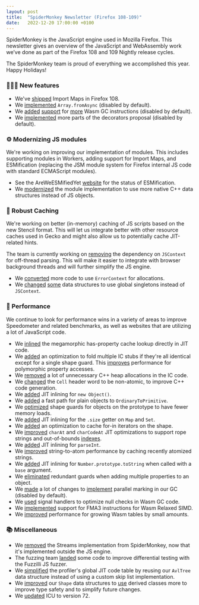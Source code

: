 ```yaml
---
layout: post
title:  "SpiderMonkey Newsletter (Firefox 108-109)"
date:   2022-12-20 17:00:00 +0100
---
```

SpiderMonkey is the JavaScript engine used in Mozilla Firefox. This newsletter gives an overview of the JavaScript and WebAssembly work we’ve done as part of the Firefox 108 and 109 Nightly release cycles.

The SpiderMonkey team is proud of everything we accomplished this year. Happy Holidays!

### 👷🏽‍♀️ New features

* We've [shipped](https://bugzilla.mozilla.org/show_bug.cgi?id=1795647) Import Maps in Firefox 108.
* We [implemented](https://bugzilla.mozilla.org/show_bug.cgi?id=1795452) `Array.fromAsync` (disabled by default).
* We [added](https://bugzilla.mozilla.org/show_bug.cgi?id=1797933) [support](https://bugzilla.mozilla.org/show_bug.cgi?id=1796315) for [more](https://bugzilla.mozilla.org/show_bug.cgi?id=1803043) Wasm GC instructions (disabled by default).
* We [implemented](https://bugzilla.mozilla.org/show_bug.cgi?id=1793959) more parts of the decorators proposal (disabled by default).


### ⚙️ Modernizing JS modules

We're working on improving our implementation of modules. This includes supporting modules in Workers, adding support for Import Maps, and ESMification (replacing the JSM module system for Firefox internal JS code with standard ECMAScript modules).

* See the AreWeESMifiedYet [website](https://spidermonkey.dev/areweesmifiedyet/) for the status of ESMification.
* We [modernized](https://bugzilla.mozilla.org/show_bug.cgi?id=1804254) the module implementation to use more native C++ data structures instead of JS objects.


### 💾 Robust Caching

We're working on better (in-memory) caching of JS scripts based on the new Stencil format. This will let us integrate better with other resource caches used in Gecko and might also allow us to potentially cache JIT-related hints.

The team is currently working on [removing](https://bugzilla.mozilla.org/show_bug.cgi?id=1759123) the dependency on `JSContext` for off-thread parsing. This will make it easier to integrate with browser background threads and will further simplify the JS engine.

* We [converted](https://bugzilla.mozilla.org/show_bug.cgi?id=1782573) more code to use `ErrorContext` for allocations.
* We [changed](https://bugzilla.mozilla.org/show_bug.cgi?id=1786834) [some](https://bugzilla.mozilla.org/show_bug.cgi?id=1797024) data structures to use global singletons instead of `JSContext`.


### 🚀 Performance

We continue to look for performance wins in a variety of areas to improve Speedometer and related benchmarks, as well as websites that are utilizing a lot of JavaScript code.

* We [inlined](https://bugzilla.mozilla.org/show_bug.cgi?id=1794439) the megamorphic has-property cache lookup directly in JIT code.
* We [added](https://bugzilla.mozilla.org/show_bug.cgi?id=1671228) an optimization to fold multiple IC stubs if they're all identical except for a single shape guard. This [improves](https://bugzilla.mozilla.org/show_bug.cgi?id=1671228#c25) performance for polymorphic property accesses.
* We [removed](https://bugzilla.mozilla.org/show_bug.cgi?id=1795848) a lot of unnecessary C++ heap allocations in the IC code.
* We [changed](https://bugzilla.mozilla.org/show_bug.cgi?id=1798284) the `Cell` header word to be non-atomic, to improve C++ code generation.
* We [added](https://bugzilla.mozilla.org/show_bug.cgi?id=1262212) JIT inlining for `new Object()`.
* We [added](https://bugzilla.mozilla.org/show_bug.cgi?id=1384562) a fast path for plain objects to `OrdinaryToPrimitive`.
* We [optimized](https://bugzilla.mozilla.org/show_bug.cgi?id=1792228) shape guards for objects on the prototype to have fewer memory loads.
* We [added](https://bugzilla.mozilla.org/show_bug.cgi?id=1799490) JIT inlining for the `.size` getter on `Map` and `Set`.
* We [added](https://bugzilla.mozilla.org/show_bug.cgi?id=1799028) an optimization to cache for-in iterators on the shape.
* We [improved](https://bugzilla.mozilla.org/show_bug.cgi?id=1669942) `charAt` and `charCodeAt` JIT optimizations to support rope strings and out-of-bounds [indexes](https://bugzilla.mozilla.org/show_bug.cgi?id=1801865).
* We [added](https://bugzilla.mozilla.org/show_bug.cgi?id=815255) JIT inlining for `parseInt`.
* We [improved](https://bugzilla.mozilla.org/show_bug.cgi?id=1799628) string-to-atom performance by caching recently atomized strings.
* We [added](https://bugzilla.mozilla.org/show_bug.cgi?id=1802497) JIT inlining for `Number.prototype.toString` when called with a `base` argument.
* We [eliminated](https://bugzilla.mozilla.org/show_bug.cgi?id=1800384) redundant guards when adding multiple properties to an object.
* We [made](https://bugzilla.mozilla.org/show_bug.cgi?id=1797755) a lot of changes to [implement](https://bugzilla.mozilla.org/show_bug.cgi?id=1802897) parallel marking in our GC (disabled by default).
* We [used](https://bugzilla.mozilla.org/show_bug.cgi?id=1799971) signal handlers to optimize null checks in Wasm GC code.
* We [implemented](https://bugzilla.mozilla.org/show_bug.cgi?id=1798970) support for FMA3 instructions for Wasm Relaxed SIMD.
* We [improved](https://bugzilla.mozilla.org/show_bug.cgi?id=1599800) performance for growing Wasm tables by small amounts.


### 📚 Miscellaneous
* We [removed](https://bugzilla.mozilla.org/show_bug.cgi?id=1795914) the Streams implementation from SpiderMonkey, now that it's implemented outside the JS engine.
* The fuzzing team [landed](https://bugzilla.mozilla.org/show_bug.cgi?id=1794784) some code to improve differential testing with the Fuzzilli JS fuzzer.
* We [simplified](https://bugzilla.mozilla.org/show_bug.cgi?id=1801875) the profiler's global JIT code table by reusing our `AvlTree` data structure instead of using a custom skip list implementation.
* We [improved](https://bugzilla.mozilla.org/show_bug.cgi?id=1804253) our `Shape` data structures to [use](https://bugzilla.mozilla.org/show_bug.cgi?id=1804394) derived classes more to improve type safety and to simplify future changes.
* We [updated](https://bugzilla.mozilla.org/show_bug.cgi?id=1792775) ICU to version 72.
